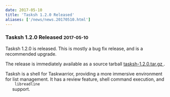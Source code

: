 ```yaml
---
date: 2017-05-10
title: 'Tasksh 1.2.0 Released'
aliases: ['/news/news.20170510.html']
---
```

<div class="col-md-8 main">
 <div class="row">
  <h3>
   Tasksh 1.2.0 Released
   <small>
    2017-05-10
   </small>
  </h3>
  <p>
   Tasksh 1.2.0 is released. This is mostly a bug fix release, and is
            a recommended upgrade.
  </p>
  <p>
   The release is immediately available as a source tarball
   <a href="http://taskwarrior.org/download/tasksh-latest.tar.gz">
    tasksh-1.2.0.tar.gz
   </a>
   .
  </p>
  <p>
   Tasksh is a shell for Taskwarrior, providing a more immersive
            environment for list management. It has a review feature, shell
            command execution, and
   <code>
    libreadline
   </code>
   support.
  </p>
  <br/>
  <br/>
 </div>
</div>

